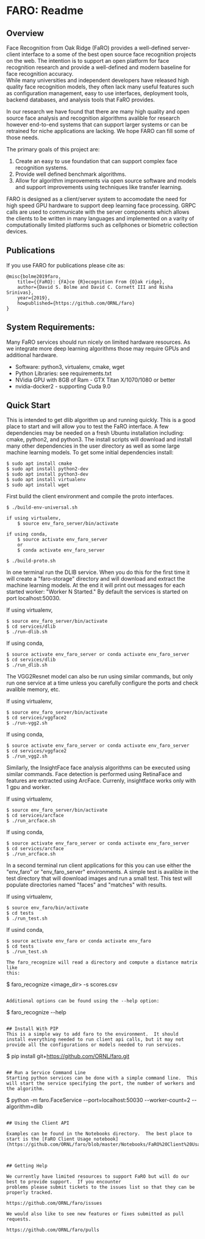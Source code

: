 # FARO: Readme

## Overview
Face Recognition from Oak Ridge (FaRO) provides a well-defined server-client 
interface to a some of the best open source face recognition projects on the 
web.  The intention is to support an open platform for face recognition research 
and provide a well-defined and modern baseline for face recognition accuracy.  
While many universities and independent developers have released high quality 
face recognition models, they often lack many useful features such as 
configuration management, easy to use interfaces, deployment tools, backend 
databases, and analysis tools that FaRO provides.
 
In our research we have found that there are many high quality and open source 
face analysis and recognition algorithms avalible for research however 
end-to-end systems that can support larger systems or can be retrained for niche 
applications are lacking. We hope FARO can fill some of those needs.

The primary goals of this project are:
 1. Create an easy to use foundation that can support complex face recognition systems.
 2. Provide well defined benchmark algorithms.
 3. Allow for algorithm improvements via open source software and models and support improvements using techniques like transfer learning. 

FARO is designed as a client/server system to accomodate the need for high speed GPU 
hardware to support deep learning face processing.  GRPC calls are used to communicate 
with the server components which allows the clients to be written in many languages and 
implemented on a varity of computationally limited platforms such as cellphones or biometric
collection devices.  

## Publications

If you use FARO for publications please cite as:

```
@misc{bolme2019faro,
    title={{FaRO}: {FA}ce {R}ecognition From {O}ak ridge},
    author={David S. Bolme and David C. Cornett III and Nisha Srinivas},
    year={2019},
    howpublished={https://github.com/ORNL/faro}
}
```

## System Requirements:
Many FaRO services should run nicely on limited hardware resources.  As we 
integrate more deep learning algorithms those may require GPUs and additional 
hardware.

 * Software: python3, virtualenv, cmake, wget
 * Python Libraries: see requirements.txt
 * NVidia GPU with 8GB of Ram - GTX Titan X/1070/1080 or better 
 * nvidia-docker2 - supporting Cuda 9.0


## Quick Start

This is intended to get dlib algorithm up and running quickly.  This is a good 
place to start and will allow you to test the FaRO interface.  A few 
dependencies may be needed on a fresh Ubuntu installation including: cmake, 
python2, and python3.  The install scripts will download and install many other
dependencies in the user directory as well as some large machine learning 
models.  To get some initial dependencies install:

```
$ sudo apt install cmake
$ sudo apt install python2-dev
$ sudo apt install python3-dev
$ sudo apt install virtualenv
$ sudo apt install wget
```

First build the client environment and compile the proto interfaces.
```
$ ./build-env-universal.sh

if using virtualenv,
    $ source env_faro_server/bin/activate

if using conda,
    $ source activate env_faro_server
    or
    $ conda activate env_faro_server

$ ./build-proto.sh
```

In one terminal run the DLIB service.  When you do this for the first time it 
will create a "faro-storage" directory and will download and extract the machine
learning models.  At the end it will print out messages for each started worker:
"Worker N Started."  By default the services is started on port localhost:50030.

If using virtualenv,
```
$ source env_faro_server/bin/activate
$ cd services/dlib
$ ./run-dlib.sh
```

If using conda, 

```
$ source activate env_faro_server or conda activate env_faro_server
$ cd services/dlib
$ ./run_dlib.sh
```

The VGG2Resnet model can also be run using similar commands, but only run one 
service at a time unless you carefully configure the ports and check avalible 
memory, etc.

If using virtualenv,

```
$ source env_faro_server/bin/activate
$ cd services/vggface2
$ ./run-vgg2.sh
```

If using conda,

```
$ source activate env_faro_server or conda activate env_faro_server
$ cd services/vggface2
$ ./run_vgg2.sh
```

Similarly, the InsightFace face analysis algorithms can be executed using similar commands.
Face detection is performed using RetinaFace and features are extracted using ArcFace.
Currenly, insightface works only with 1 gpu and worker.

If using virtualenv,

```
$ source env_faro_server/bin/activate 
$ cd services/arcface
$ ./run_arcface.sh
```

If using conda,

```
$ source activate env_faro_server or conda activate env_faro_server    
$ cd services/arcface
$ ./run_arcface.sh
```
  
In a second terminal run client applications for this you can use either the 
"env_faro" or "env_faro_server" environments.  A simple test is avalible in the
test directory that will download images and run a small test.  This test will 
populate directories named "faces" and "matches" with results.

If using virtualenv,

```
$ source env_faro/bin/activate
$ cd tests
$ ./run_test.sh
```

If usind conda,

```
$ source activate env_faro or conda activate env_faro
$ cd tests
$ ./run_test.sh

The faro_recognize will read a directory and compute a distance matrix like
this:

```
$ faro_recognize <image_dir> -s scores.csv
```

Additional options can be found using the --help option:

```
$ faro_recognize --help
```

## Install With PIP
This is a simple way to add faro to the environment.  It should install everything needed to run client api calls, but it may not provide all the configurations or models needed to run services.

```
$ pip install git+https://github.com/ORNL/faro.git
```

## Run a Service Command Line
Starting python services can be done with a simple command line.  This will start the service specifying the port, the number of workers and the algorithm.

```
$ python -m faro.FaceService --port=localhost:50030 --worker-count=2 --algorithm=dlib
```

## Using the Client API

Examples can be found in the Notebooks directory.  The best place to start is the [FaRO Client Usage notebook](https://github.com/ORNL/faro/blob/master/Notebooks/FaRO%20Client%20Usage.ipynb).



## Getting Help

We currently have limited resources to support FaRO but will do our best to provide support.  If you encounter 
problems please submit tickets to the issues list so that they can be properly tracked.

https://github.com/ORNL/faro/issues

We would also like to see new features or fixes submitted as pull requests.

https://github.com/ORNL/faro/pulls


